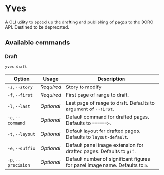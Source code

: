 # Yves

A CLI utility to speed up the drafting and publishing of pages to the DCRC API. Destined to be deprecated.

## Available commands

### Draft
```bash
yves draft
```

| Option  | Usage | Description |
| --- | --- | --- |
| `-s`, `--story` | *Required* | Story to modify. |
| `-f`, `--first` | *Required* | First page of range to draft. |
| `-l`, `--last` | *Optional* | Last page of range to draft. Defaults to argument of `--first`. |
| `-c`, `--command` | *Optional* | Default command for drafted pages. Defaults to `======>`. |
| `-t`, `--layout` | *Optional* | Default layout for drafted pages. Defaults to `layout-default`. |
| `-e`, `--suffix` | *Optional* | Default panel image extension for drafted pages. Defaults to `gif`. |
| `-p`, `--precision` | *Optional* | Default number of significant figures for panel image name. Defaults to `5`. |